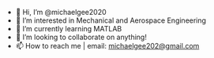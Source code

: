 - 👋 Hi, I’m @michaelgee2020
- 👀 I’m interested in Mechanical and Aerospace Engineering
- 🌱 I’m currently learning MATLAB
- 💞️ I’m looking to collaborate on anything!
- 📫 How to reach me | email: michaelgee202@gmail.com

<!---
michaelgee2020/michaelgee2020 is a ✨ special ✨ repository because its `README.md` (this file) appears on your GitHub profile.
You can click the Preview link to take a look at your changes.
--->
